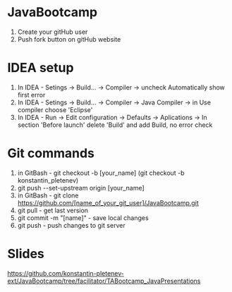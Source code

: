 # JavaBootcamp
1) Create your gitHub user
2) Push fork button on gitHub website

# IDEA setup
1) In IDEA - Setings -> Build... -> Compiler -> uncheck Automatically show first error
2) In IDEA - Setings -> Build... -> Compiler -> Java Compiler -> in Use compiler choose 'Eclipse'
3) In IDEA - Run -> Edit configuration -> Defaults -> Aplications -> In section 'Before launch' delete 'Build' and add Build, no error check 

# Git commands
1) in GitBash - git checkout -b [your_name]  (git checkout -b konstantin_pletenev)
2) git push --set-upstream origin [your_name]
3) in GitBash - git clone https://github.com/[name_of_your_git_user]/JavaBootcamp.git
4) git pull - get last version
5) git commit -m "[name]"  - save local changes 
6) git push - push changes to git server

# Slides
https://github.com/konstantin-pletenev-ext/JavaBootcamp/tree/facilitator/TABootcamp_JavaPresentations
